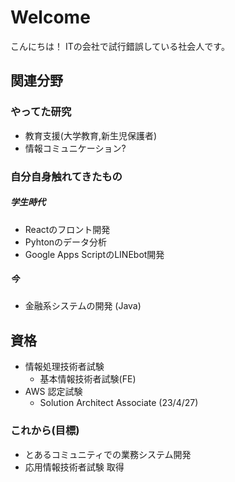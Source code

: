 # Welcome
こんにちは！
ITの会社で試行錯誤している社会人です。

## 関連分野
### やってた研究
- 教育支援(大学教育,新生児保護者)
- 情報コミュニケーション?

### 自分自身触れてきたもの
##### 学生時代
- Reactのフロント開発
- Pyhtonのデータ分析
- Google Apps ScriptのLINEbot開発

##### 今
- 金融系システムの開発 (Java)

## 資格
- 情報処理技術者試験
  - 基本情報技術者試験(FE)
- AWS 認定試験
  -  Solution Architect Associate (23/4/27)

### これから(目標)
- とあるコミュニティでの業務システム開発
- 応用情報技術者試験 取得
